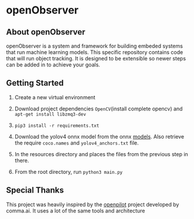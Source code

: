 # openObserver

## About openObserver

openObserver is a system and framework for building embeded systems that run machine learning models. This specific repository contains code that will run object tracking. It is designed to be extensible so newer steps can be added in to achieve your goals.

## Getting Started

1. Create a new virtual environment

1. Download project dependencies `OpenCV`(install complete opencv)  and `apt-get install libzmq3-dev`

1. `pip3 install -r requirements.txt`

1. Download the yolov4 onnx model from the onnx [models](https://github.com/onnx/models/tree/master/vision/object_detection_segmentation/yolov4). Also retrieve the require `coco.names` and `yolov4_anchors.txt` file.

1. In the resources directory and places the files from the previous step in there.

1. From the root directory, run `python3 main.py`

## Special Thanks

This project was heavily inspired by the [openpilot](https://github.com/commaai/openpilot) project developed by comma.ai. It uses a lot of the same tools and architecture
